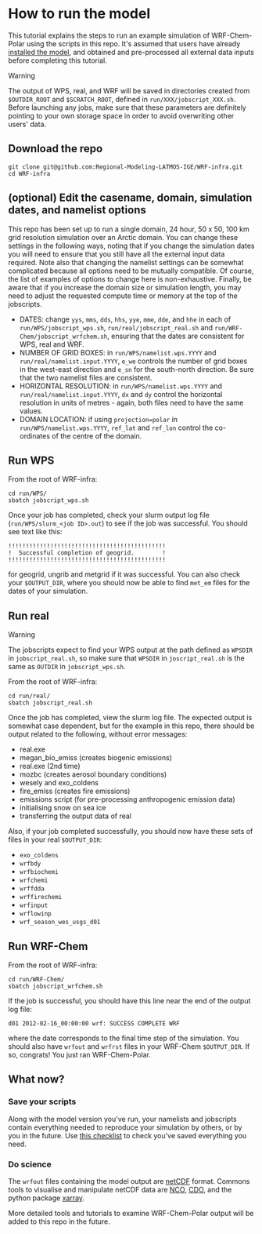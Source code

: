 # How to run the model

This tutorial explains the steps to run an example simulation of WRF-Chem-Polar using the scripts in this repo. It's assumed that users have already [installed the model](https://github.com/Regional-Modeling-LATMOS-IGE/WRF-infra/blob/issue04/add-docs/doc/tutorials/01-install-wrf-chem-polar.md), and obtained and pre-processed all external data inputs before completing this tutorial.

> [!WARNING]  
> The output of WPS, real, and WRF will be saved in directories created from `$OUTDIR_ROOT` and `$SCRATCH_ROOT`, defined in `run/XXX/jobscript_XXX.sh`. Before launching any jobs, make sure that these parameters are definitely pointing to your own storage space in order to avoid overwriting other users' data.

## Download the repo
```
git clone git@github.com:Regional-Modeling-LATMOS-IGE/WRF-infra.git
cd WRF-infra
```

## (optional) Edit the casename, domain, simulation dates, and namelist options
This repo has been set up to run a single domain, 24 hour, 50 x 50, 100 km grid resolution simulation over an Arctic domain. You can change these settings in the following ways, noting that if you change the simulation dates you will need to ensure that you still have all the external input data required. Note also that changing the namelist settings can be somewhat complicated because all options need to be mutually compatible. Of course, the list of examples of options to change here is non-exhaustive. Finally, be aware that if you increase the domain size or simulation length, you may need to adjust the requested compute time or memory at the top of the jobscripts.

- DATES: change `yys`, `mms`, `dds`, `hhs`, `yye`, `mme`, `dde`, and `hhe` in each of `run/WPS/jobscript_wps.sh`, `run/real/jobscript_real.sh` and `run/WRF-Chem/jobscript_wrfchem.sh`, ensuring that the dates are consistent for WPS, real and WRF.
- NUMBER OF GRID BOXES: in `run/WPS/namelist.wps.YYYY` and `run/real/namelist.input.YYYY`, `e_we` controls the number of grid boxes in the west-east direction and `e_sn` for the south-north direction. Be sure that the two namelist files are consistent.
- HORIZONTAL RESOLUTION: in `run/WPS/namelist.wps.YYYY` and `run/real/namelist.input.YYYY`, `dx` and `dy` control the horizontal resolution in units of metres - again, both files need to have the same values.
- DOMAIN LOCATION: if using `projection=polar` in `run/WPS/namelist.wps.YYYY`, `ref_lat` and `ref_lon` control the co-ordinates of the centre of the domain.

## Run WPS
From the root of WRF-infra:
```
cd run/WPS/
sbatch jobscript_wps.sh
```
Once your job has completed, check your slurm output log file (`run/WPS/slurm_<job ID>.out`) to see if the job was successful. You should see text like this:
```
!!!!!!!!!!!!!!!!!!!!!!!!!!!!!!!!!!!!!!!!!!!!!
!  Successful completion of geogrid.        !
!!!!!!!!!!!!!!!!!!!!!!!!!!!!!!!!!!!!!!!!!!!!!
```
for geogrid, ungrib and metgrid if it was successful. You can also check your `$OUTPUT_DIR`, where you should now be able to find `met_em` files for the dates of your simulation.

## Run real

> [!WARNING]  
> The jobscripts expect to find your WPS output at the path defined as `WPSDIR` in `jobscript_real.sh`, so make sure that `WPSDIR` in `joscript_real.sh` is the same as `OUTDIR` in `jobscript_wps.sh`.

From the root of WRF-infra:
```
cd run/real/
sbatch jobscript_real.sh
```
Once the job has completed, view the slurm log file. The expected output is somewhat case dependent, but for the example in this repo, there should be output related to the following, without error messages:
- real.exe
- megan_bio_emiss (creates biogenic emissions)
- real.exe (2nd time)
- mozbc (creates aerosol boundary conditions)
- wesely and exo_coldens
- fire_emiss (creates fire emissions)
- emissions script (for pre-processing anthropogenic emission data)
- initialising snow on sea ice
- transferring the output data of real

Also, if your job completed successfully, you should now have these sets of files in your real `$OUTPUT_DIR`:
- `exo_coldens`
- `wrfbdy`
- `wrfbiochemi`
- `wrfchemi`
- `wrffdda`
- `wrffirechemi`
- `wrfinput`
- `wrflowinp`
- `wrf_season_wes_usgs_d01`

## Run WRF-Chem
From the root of WRF-infra:
```
cd run/WRF-Chem/
sbatch jobscript_wrfchem.sh
```
If the job is successful, you should have this line near the end of the output log file:
```
d01 2012-02-16_00:00:00 wrf: SUCCESS COMPLETE WRF
```
where the date corresponds to the final time step of the simulation. You should also have `wrfout` and `wrfrst` files in your WRF-Chem `$OUTPUT_DIR`. If so, congrats! You just ran WRF-Chem-Polar.

## What now?

### Save your scripts
Along with the model version you've run, your namelists and jobscripts contain everything needed to reproduce your simulation by others, or by you in the future. Use [this checklist](https://github.com/Regional-Modeling-LATMOS-IGE/WRF-infra/blob/main/doc/wrfchem-repro-file-checklist.md) to check you've saved everything you need.

### Do science
The `wrfout` files containing the model output are [netCDF](https://www.unidata.ucar.edu/software/netcdf/) format. Commons tools to visualise and manipulate netCDF data are [NCO](https://github.com/nco/nco), [CDO](https://code.mpimet.mpg.de/projects/cdo/wiki), and the python package [xarray](https://docs.xarray.dev/en/stable/index.html).

More detailed tools and tutorials to examine WRF-Chem-Polar output will be added to this repo in the future. 

